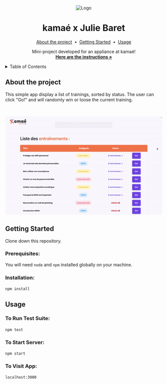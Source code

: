 <div align="center">
  <img src="" alt="Logo" width="80">

  <h1 align="center">kamaé x Julie Baret</h3>
  
  <p align="center">
  <a href="#about-the-project">About the project</a> &nbsp;&bull;&nbsp;
  <a href="#getting-started">Getting Started</a> &nbsp;&bull;&nbsp;
  <a href="#usage">Usage</a>
  </p>

  <p align="center">
    Mini-project developed for an appliance at kamaé!
    <br />
    <a href=""><strong>Here are the instructions »</strong></a>
  </p>
</div>

<!-- TABLE OF CONTENTS -->
<details>
  <summary>Table of Contents</summary>
  <ol>
    <li>
      <a href="#about-the-project">About The Project</a>
      <ul>
        <li><a href="#built-with">Built With</a></li>
      </ul>
    </li>
    <li>
      <a href="#getting-started">Getting Started</a>
      <ul>
        <li><a href="#prerequisites">Prerequisites</a></li>
        <li><a href="#installation">Installation</a></li>
      </ul>
    </li>
    <li><a href="#usage">Usage</a></li>
    <li><a href="#license">License</a></li>
    <li><a href="#contact">Contact</a></li>
  </ol>
</details>

## About the project
<p>
This simple app display a list of trainings, sorted by status. The user can click "Go!" and will randomly win or loose the current training.
</p>
<br>
<p align="center">
<img alt="app demo" src='https://raw.githubusercontent.com/JulieBaret/kamae-project/main/kamae.gif?token=GHSAT0AAAAAAB5F2IRJIXIEDBWMTQKNYOV2Y6AKO6Q')>
</p>

## Getting Started
Clone down this repository.

### Prerequisites:
You will need `node` and `npm` installed globally on your machine.  

### Installation:

`npm install`  

## Usage

### To Run Test Suite:  

`npm test`  

### To Start Server:

`npm start`  

### To Visit App:

`localhost:3000`  
